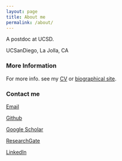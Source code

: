 ```yaml
---
layout: page
title: About me
permalink: /about/
---
```


 A postdoc at UCSD.  

 UCSanDiego, La Jolla, CA  

### More Information  

 For more info. see my [CV](https://wkl1990.github.io/CV/) or [biographical site](show/Biography/biography.html). 

### Contact me  

 [Email](mailto:kaw033@health.ucsd.edu)  

 [Github](https://github.com/wkl1990)  

 [Google Scholar](https://scholar.google.com/citations?user=q4xr9wgAAAAJ&hl=zh-CN)  

 [ResearchGate](https://www.researchgate.net/profile/Kangli_Wang)  

 [LinkedIn](https://www.linkedin.com/in/%E5%BA%B7%E5%88%A9-%E7%8E%8B-7a840297/)  